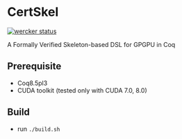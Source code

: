 # CertSkel

[![wercker status](https://app.wercker.com/status/782385b9d3161dee3e164f316999f6da/m/master "wercker status")](https://app.wercker.com/project/byKey/782385b9d3161dee3e164f316999f6da)

A Formally Verified Skeleton-based DSL for GPGPU in Coq

## Prerequisite

- Coq8.5pl3
- CUDA toolkit (tested only with CUDA 7.0, 8.0)

## Build

- run `./build.sh`
